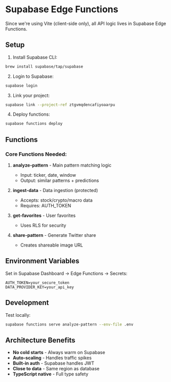 # Supabase Edge Functions

Since we're using Vite (client-side only), all API logic lives in Supabase Edge Functions.

## Setup

1. Install Supabase CLI:
```bash
brew install supabase/tap/supabase
```

2. Login to Supabase:
```bash
supabase login
```

3. Link your project:
```bash
supabase link --project-ref ztgvmqdencafiyoaarpu
```

4. Deploy functions:
```bash
supabase functions deploy
```

## Functions

### Core Functions Needed:

1. **analyze-pattern** - Main pattern matching logic
   - Input: ticker, date, window
   - Output: similar patterns + predictions

2. **ingest-data** - Data ingestion (protected)
   - Accepts: stock/crypto/macro data
   - Requires: AUTH_TOKEN

3. **get-favorites** - User favorites
   - Uses RLS for security

4. **share-pattern** - Generate Twitter share
   - Creates shareable image URL

## Environment Variables

Set in Supabase Dashboard → Edge Functions → Secrets:

```
AUTH_TOKEN=your_secure_token
DATA_PROVIDER_KEY=your_api_key
```

## Development

Test locally:
```bash
supabase functions serve analyze-pattern --env-file .env
```

## Architecture Benefits

- **No cold starts** - Always warm on Supabase
- **Auto-scaling** - Handles traffic spikes
- **Built-in auth** - Supabase handles JWT
- **Close to data** - Same region as database
- **TypeScript native** - Full type safety